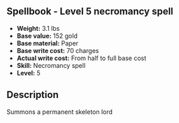 ## Spellbook - Level 5 necromancy spell
- **Weight:** 3.1 lbs
- **Base value:** 152 gold
- **Base material:** Paper
- **Base write cost:** 70 charges
- **Actual write cost:** From half to full base cost
- **Skill:** Necromancy spell
- **Level:** 5
## Description
Summons a permanent skeleton lord
